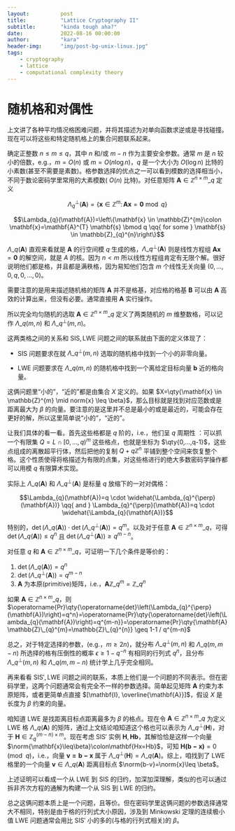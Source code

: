 ```yaml
---
layout:          post
title:           "Lattice Cryptography II"
subtitle:        "kinda tough aha?"
date:            2022-08-16 00:00:00
author:          "kara"
header-img:      "img/post-bg-unix-linux.jpg"
tags:
    - cryptography
    - lattice
    - computational complexity theory
---
```


# 随机格和对偶性

上文讲了各种平均情况格困难问题，并将其描述为对单向函数求逆或是寻找碰撞。现在可以将这些和特定随机格上的集合问题联系起来。

确定正整数 $n\leq m\leq q$，其中 $n$ 和/或 $m-n$ 作为主要安全参数。通常 $m$ 是 $n$ 较小的倍数，e.g.，$m=O(n)$ 或 $m=O(n\log n)$，$q$ 是一个大小为 $O(\log n)$ 比特的小素数(甚至不需要是素数)。格参数选择的优点之一可以看到模数的选择相当小，不同于数论密码学里常用的大素模数( $O(n)$ 比特)。对任意矩阵 $\mathbf{A}\in \mathbb{Z}^{n\times m}\_q$ 定义

$$\Lambda_{q}^{\perp}(\mathbf{A})=\left\{\mathbf{x} \in \mathbb{Z}^{m}\colon \mathbf{A} \mathbf{x}=\mathbf{0} \bmod q\right\}$$

$$\Lambda_{q}(\mathbf{A})=\left\{\mathbf{x} \in \mathbb{Z}^{m}\colon \mathbf{x}=\mathbf{A}^{T} \mathbf{s} \bmod q \qq{ for some } \mathbf{s} \in \mathbb{Z}_{q}^{n}\right\}$$

$\Lambda\_{q}(\mathbf{A})$ 直观来看就是 $\mathbf{A}$ 的行空间模 $q$ 生成的格，$\Lambda\_{q}^{\perp}(\mathbf{A})$ 则是线性方程组 $\mathbf{A} \mathbf{x}=\mathbf{0}$ 的解空间，就是 $A$ 的核。因为 $n < m$ 所以线性方程组肯定有无限个解。很好说明他们都是格，并且都是满秩格，因为易知他们包含 $m$ 个线性无关向量 $(0,...,0,q,0,...,0)$。

需要注意的是用来描述随机格的矩阵 $\mathbf{A}$ 并不是格基，对应格的格基 $\mathbf{B}$ 可以由 $\mathbf{A}$ 高效的计算出来，但没有必要。通常直接用 $\mathbf{A}$ 实行操作。

所以完全均匀随机的选取 $\mathbf{A}\in \mathbb{Z}^{n\times m}\_q$ 定义了两类随机的 $m$ 维整数格，可以记作 $\Lambda\_{q}(m,n)$ 和 $\Lambda\_{q}^{\perp}(m,n)$。

这两类格之间的关系和 $\mathrm{SIS},\mathrm{LWE}$ 问题之间的联系就由下面的定义体现了：

* $\mathrm{SIS}$ 问题要求在就 $\Lambda\_{q}^{\perp}(m,n)$ 选取的随机格中找到一个小的非零向量。

* $\mathrm{LWE}$ 问题要求在 $\Lambda\_{q}(m,n)$ 的随机格中找到一个离给定目标向量 $\mathbf{b}$ 近的格向量。

这俩问题里“小的”，“近的”都是由集合 $X$ 定义的。如果 $X=\qty{\mathbf{x} \in \mathbb{Z}^{m} \mid norm{x} \leq \beta}$，那么目标就是找到对应范数或是距离最大为 $\beta$ 的向量。要注意的是这里并不总是最小的或是最近的，可能会存在更好的解，所以这里简单说“小的”，“近的”。

让我们具体的看一看。首先这些格都是 $q$ 阶的，i.e.，他们呈 $q$ 周期性 ：可以抓一个有限集 $Q=L \cap[0, \ldots, q)^{m}$ 这些格点，也就是坐标为 $\qty{0,...,q-1}$，这些点组成的离散超平行体，然后把他的复制 $Q+q\mathbb{Z}^n$ 平铺到整个空间来恢复整个格。这个性质使得将格描述为有限的点集，对这些格进行的绝大多数密码学操作都可以用模 $q$ 有限算术实现。

实际上 $\Lambda\_{q}(\mathbf{A})$ 和 $\Lambda\_{q}^{\perp}(\mathbf{A})$ 是标量 $q$ 放缩下的一对对偶格：

$$\Lambda_{q}(\mathbf{A})=q \cdot \widehat{\Lambda_{q}^{\perp}(\mathbf{A})} \qq{ and } \Lambda_{q}^{\perp}(\mathbf{A})=q \cdot \widehat{\Lambda_{q}(\mathbf{A})}$$

特别的，$\det(\Lambda\_{q}(\mathbf{A}))\cdot\det(\Lambda\_{q}^{\perp}(\mathbf{A}))=q^m$。以及对于任意 $\mathbf{A}\in\mathbb{Z}^{n\times m}\_q$，可得 $\det(\Lambda\_{q}(\mathbf{A}))\leq q^n$ 且 $\det(\Lambda\_{q}^{\perp}(\mathbf{A}))\geq q^{m-n}$。

对任意 $q$ 和 $\mathbf{A}\in \mathbb{Z}^{n\times m}\_q$，可证明一下几个条件是等价的：
 1. $\det(\Lambda\_{q}(\mathbf{A}))= q^n$
 2. $\det(\Lambda\_{q}^{\perp}(\mathbf{A}))= q^{m-n}$
 3. $\mathbf{A}$ 为本原(primitive)矩阵，i.e.，$\mathbf{A} \mathbb{Z}\_{q}^{m}=\mathbb{Z}\_{q}^{n}$

如果 $\mathbf{A}\in \mathbb{Z}^{n\times m}\_q$，则 $\operatorname{Pr}\qty{\operatorname{det}\left(\Lambda_{q}^{\perp}(\mathbf{A})\right)=q^n}=\operatorname{Pr}\qty{\operatorname{det}\left(\Lambda_{q}(\mathbf{A})\right)=q^{m-n}}=\operatorname{Pr}\qty{\mathbf{A} \mathbb{Z}\_{q}^{m}=\mathbb{Z}\_{q}^{n}} \geq 1-1 / q^{m-n}$

总之，对于特定选择的参数，(e.g.，$m\geq 2n$)，就分布 $\Lambda\_{q}^{\perp}(m, n)$ 和 $\Lambda\_{q}(m, m-n)$ 所选择的格有压倒性的概率 $\epsilon\geq1-q^{-n}$ 有相同的行列式 $q^n$，且分布 $\Lambda\_{q}^{\perp}(m, n)$ 和 $\Lambda\_{q}(m, m-n)$ 统计学上几乎完全相同。

再来看看 $\mathrm{SIS'},\mathrm{LWE}$ 问题之间的联系，本质上他们是一个问题的不同表示。但在密码学里，这两个问题通常会有完全不一样的参数选择。简单起见矩阵 $\mathbf{A}$ 约束为本原矩阵，或者更简单点直接 $[\mathbf{I}, \overline{\mathbf{A}}]$，假设 $X$ 是长度为 $\beta$ 约束的向量。

咱知道 $\mathrm{LWE}$ 是找距离目标点距离最多为 $\beta$ 的格点。现在令 $\mathbf{A}\in \mathbb{Z}^{n\times m}\_q$ 为定义 $\mathrm{LWE}$ 格 $\Lambda\_{q}(\mathbf{A})$ 的矩阵，通过上文结论咱知道这个格也可以表示为 $\Lambda\_{q}^{\perp}(\mathbf{H})$，对于 $\mathbf{H} \in \mathbb{Z}_{q}^{(m-n) \times m}$。现在考虑 $\mathrm{SIS'}$ 实例 $\mathbf{H},\mathbf{Hb}$，其解恰恰是这样一个向量 $\norm{\mathbf{x}\leq\beta}\colon\mathbf{Hx=Hb}$，可知 $\mathbf{H(b-x)}=0\quad(\mathrm{mod}\enspace q)$，i.e.，向量 $\mathbf{v=b-x}$ 属于 $\Lambda\_{q}^{\perp}(\mathbf{H})=\Lambda\_{q}(\mathbf{A})$。综上，咱找到了 $\mathrm{LWE}$ 格里的一个向量 $\mathbf{v}\in\Lambda\_{q}(\mathbf{A})$ 距离目标点 $\norm{b-v}=\norm{x}\leq \beta$。

上述证明可以看成一个从 $\mathrm{LWE}$ 到 $\mathrm{SIS}$ 的归约，加深加深理解，类似的也可以通过拆非齐次方程的通解为构建一个从 $\mathrm{SIS}$ 到 $\mathrm{LWE}$ 的归约。

总之这俩问题本质上是一个问题，且等价。但在密码学里这俩问题的参数选择通常大不相同，特别是由于格的行列式大小原因，涉及到 Minkowski 定理的连续极小值 $\mathrm{LWE}$ 问题通常会用比 $\mathrm{SIS'}$ 小的多的(与格的行列式相关)的 $\beta$。



